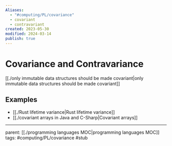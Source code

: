 ```yaml
---
Aliases:
  - "#computing/PL/covariance"
  - covariant
  - contravariant
created: 2023-05-30
modified: 2024-03-14
publish: true
---
```


# Covariance and Contravariance

[[./only immutable data structures should be made covariant|only immutable data structures should be made covariant]]

## Examples
- [[./Rust lifetime variance|Rust lifetime variance]]
- [[./covariant arrays in Java and C-Sharp|Covariant arrays]]

---
parent: [[./programming languages MOC|programming languages MOC]]
tags: #computing/PL/covariance #stub